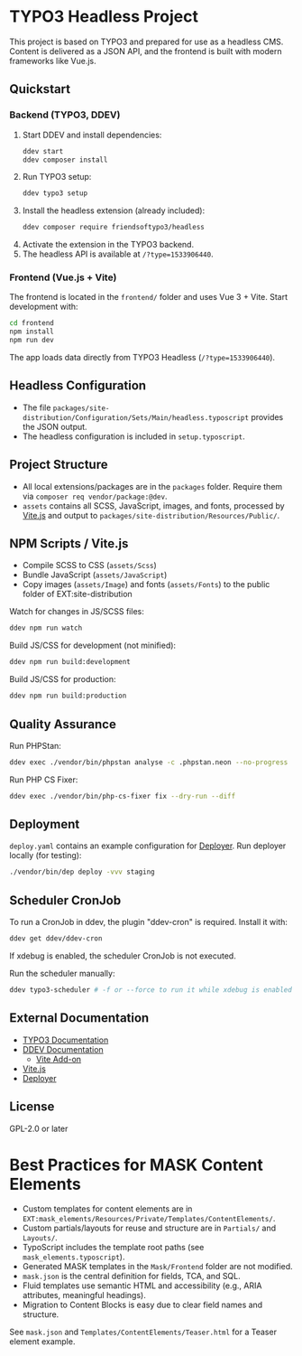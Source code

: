 # TYPO3 Headless Project

This project is based on TYPO3 and prepared for use as a headless CMS. Content is delivered as a JSON API, and the frontend is built with modern frameworks like Vue.js.

## Quickstart

### Backend (TYPO3, DDEV)

1. Start DDEV and install dependencies:
   ```bash
   ddev start
   ddev composer install
   ```
2. Run TYPO3 setup:
   ```bash
   ddev typo3 setup
   ```
3. Install the headless extension (already included):
   ```bash
   ddev composer require friendsoftypo3/headless
   ```
4. Activate the extension in the TYPO3 backend.
5. The headless API is available at `/?type=1533906440`.

### Frontend (Vue.js + Vite)

The frontend is located in the `frontend/` folder and uses Vue 3 + Vite. Start development with:

```bash
cd frontend
npm install
npm run dev
```

The app loads data directly from TYPO3 Headless (`/?type=1533906440`).

## Headless Configuration

- The file `packages/site-distribution/Configuration/Sets/Main/headless.typoscript` provides the JSON output.
- The headless configuration is included in `setup.typoscript`.

## Project Structure

- All local extensions/packages are in the `packages` folder. Require them via `composer req vendor/package:@dev`.
- `assets` contains all SCSS, JavaScript, images, and fonts, processed by [Vite.js](https://vitejs.dev/) and output to `packages/site-distribution/Resources/Public/`.

## NPM Scripts / Vite.js

- Compile SCSS to CSS (`assets/Scss`)
- Bundle JavaScript (`assets/JavaScript`)
- Copy images (`assets/Image`) and fonts (`assets/Fonts`) to the public folder of EXT:site-distribution

Watch for changes in JS/SCSS files:
```bash
ddev npm run watch
```

Build JS/CSS for development (not minified):
```bash
ddev npm run build:development
```

Build JS/CSS for production:
```bash
ddev npm run build:production
```

## Quality Assurance

Run PHPStan:
```bash
ddev exec ./vendor/bin/phpstan analyse -c .phpstan.neon --no-progress
```

Run PHP CS Fixer:
```bash
ddev exec ./vendor/bin/php-cs-fixer fix --dry-run --diff
```

## Deployment

`deploy.yaml` contains an example configuration for [Deployer](https://deployer.org/).
Run deployer locally (for testing):
```bash
./vendor/bin/dep deploy -vvv staging
```

## Scheduler CronJob

To run a CronJob in ddev, the plugin "ddev-cron" is required. Install it with:
```bash
ddev get ddev/ddev-cron
```
If xdebug is enabled, the scheduler CronJob is not executed.

Run the scheduler manually:
```bash
ddev typo3-scheduler # -f or --force to run it while xdebug is enabled
```

## External Documentation

- [TYPO3 Documentation](https://docs.typo3.org/)
- [DDEV Documentation](https://ddev.readthedocs.io/en/stable/)
  - [Vite Add-on](https://github.com/s2b/ddev-vite-sidecar)
- [Vite.js](https://vitejs.dev/)
- [Deployer](https://deployer.org/docs/7.x/basics)

## License

GPL-2.0 or later

# Best Practices for MASK Content Elements

- Custom templates for content elements are in `EXT:mask_elements/Resources/Private/Templates/ContentElements/`.
- Custom partials/layouts for reuse and structure are in `Partials/` and `Layouts/`.
- TypoScript includes the template root paths (see `mask_elements.typoscript`).
- Generated MASK templates in the `Mask/Frontend` folder are not modified.
- `mask.json` is the central definition for fields, TCA, and SQL.
- Fluid templates use semantic HTML and accessibility (e.g., ARIA attributes, meaningful headings).
- Migration to Content Blocks is easy due to clear field names and structure.

See `mask.json` and `Templates/ContentElements/Teaser.html` for a Teaser element example.
